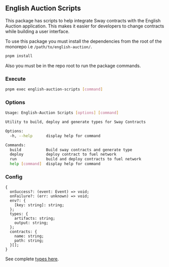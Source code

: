 ## English Auction Scripts

This package has scripts to help integrate Sway contracts with the English Auction application. This makes it easier for developers to change contracts while building a user interface.

To use this package you must install the dependencies from the root of the monorepo i.e `/path/to/english-auction/`.

```bash
pnpm install
```

Also you must be in the repo root to run the package commands.

### Execute

```sh
pnpm exec english-auction-scripts [command]
```

### Options

```sh
Usage: English-Auction Scripts [options] [command]

Utility to build, deploy and generate types for Sway Contracts

Options:
  -h, --help      display help for command

Commands:
  build           Build sway contracts and generate type
  deploy          deploy contract to fuel network
  run             build and deploy contracts to fuel network
  help [command]  display help for command
```

### Config

```
{
  onSuccess?: (event: Event) => void;
  onFailure?: (err: unknown) => void;
  env?: {
    [key: string]: string;
  };
  types: {
    artifacts: string;
    output: string;
  };
  contracts: {
    name: string;
    path: string;
  }[];
}
```

See complete [types here](./src/types.ts).
